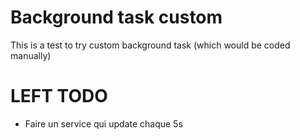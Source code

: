 ﻿# Background task custom
This is a test to try custom background task (which would be coded manually)

# LEFT TODO
- Faire un service qui update chaque 5s